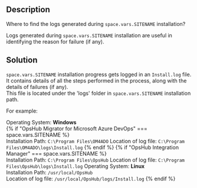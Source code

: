 ## Description

Where to find the logs generated during <code class="expression">space.vars.SITENAME</code> installation?

Logs generated during <code class="expression">space.vars.SITENAME</code> installation are useful in identifying the reason for failure (if any).

## Solution

<code class="expression">space.vars.SITENAME</code> installation progress gets logged in an `Install.log` file. It contains details of all the steps performed in the process, along with the details of failures (if any).  
This file is located under the 'logs' folder in <code class="expression">space.vars.SITENAME</code> installation path.

For example:

Operating System: **Windows**  
{% if "OpsHub Migrator for Microsoft Azure DevOps" === space.vars.SITENAME %}  
Installation Path: `C:\Program Files\OM4ADO`
Location of log file: `C:\Program Files\OM4ADO\logs\Install.log`
{% endif %}
{% if "OpsHub Integration Manager" === space.vars.SITENAME %}  
Installation Path: `C:\Program Files\OpsHub`
Location of log file: `C:\Program Files\OpsHub\logs\Install.log`
Operating System: **Linux**  
Installation Path: `/usr/local/OpsHub`  
Location of log file: `/usr/local/OpsHub/logs/Install.log`
{% endif %}

